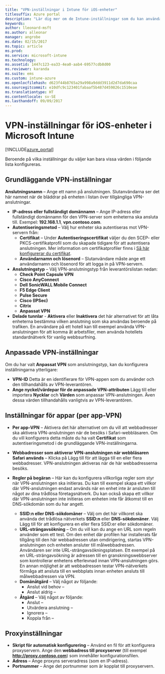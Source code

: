 ```yaml
---
title: "VPN-inställningar i Intune för iOS-enheter"
titlesuffix: Azure portal
description: "Lär dig mer om de Intune-inställningar som du kan använda för att konfigurera VPN-anslutningar på iOS-enheter.”"
keywords: 
author: lleonard-msft
ms.author: alleonar
manager: angrobe
ms.date: 02/15/2017
ms.topic: article
ms.prod: 
ms.service: microsoft-intune
ms.technology: 
ms.assetid: 1447c123-ea33-4ea0-aab4-69577cdb8d00
ms.reviewer: karanda
ms.suite: ems
ms.custom: intune-azure
ms.openlocfilehash: d623f44b8765a29a998a9ddd3911d2d7da690caa
ms.sourcegitcommit: e10dfc9c123401fabaaf5b487d459826c1510eae
ms.translationtype: HT
ms.contentlocale: sv-SE
ms.lasthandoff: 09/09/2017
---
```

# <a name="vpn-settings-for-ios-devices-in-microsoft-intune"></a>VPN-inställningar för iOS-enheter i Microsoft Intune

[!INCLUDE[azure_portal](./includes/azure_portal.md)]

Beroende på vilka inställningar du väljer kan bara vissa värden i följande lista konfigureras.

## <a name="base-vpn-settings"></a>Grundläggande VPN-inställningar


**Anslutningsnamn** – Ange ett namn på anslutningen. Slutanvändarna ser det här namnet när de bläddrar på enheten i listan över tillgängliga VPN-anslutningar.
- **IP-adress eller fullständigt domännamn** – Ange IP-adress eller fullständigt domännamn för den VPN-server som enheterna ska ansluta till. Exempel: **192.168.1.1**, **vpn.contoso.com**.
- **Autentiseringsmetod** – Välj hur enheter ska autentiseras mot VPN-servern från:
    - **Certifikat** – Under **Autentiseringscertifikat** väljer du den SCEP- eller PKCS-certifikatprofil som du skapade tidigare för att autentisera anslutningen. Mer information om certifikatprofiler finns i [Så här konfigurerar du certifikat](certificates-configure.md).
    - **Användarnamn och lösenord** – Slutanvändare måste ange ett användarnamn och lösenord för att logga in på VPN-servern.
- **Anslutningstyp** – Välj VPN-anslutningstyp från leverantörslistan nedan:
    - **Check Point Capsule VPN**
    - **Cisco AnyConnect**
    - **Dell SonicWALL Mobile Connect**
    - **F5 Edge Client**
    - **Pulse Secure**
    - **Cisco (IPSec)**
    - **Citrix**
    - **Anpassat VPN**
- **Delade tunnlar** - **Aktivera** eller **Inaktivera** det här alternativet för att låta enheterna bestämma vilken anslutning som ska användas beroende på trafiken. En användare på ett hotell kan till exempel använda VPN-anslutningen för att komma åt arbetsfiler, men använda hotellets standardnätverk för vanlig webbsurfning.


## <a name="custom-vpn-settings"></a>Anpassade VPN-inställningar

Om du har valt **Anpassat VPN** som anslutningstyp, kan du konfigurera inställningarna ytterligare:

- **VPN-ID** Detta är en identifierare för VPN-appen som du använder och den tillhandahålls av VPN-leverantören.
- **Ange nyckel/värdepar för de anpassade VPN-attributen** Lägg till eller importera **Nycklar** och **Värden** som anpassar VPN-anslutningen. Även dessa värden tillhandahålls vanligtvis av VPN-leverantören.

## <a name="apps-per-app-vpn-settings"></a>Inställningar för appar (per app-VPN)

- **Per app-VPN** – Aktivera det här alternativet om du vill att webbadresser ska aktivera VPN-anslutningen när de besöks i Safari-webbläsaren. Om du vill konfigurera detta måste du ha valt **Certifikat** som autentiseringsmetod i de grundläggande VPN-inställningarna.
- **Webbadresser som aktiverar VPN-anslutningen när webbläsaren Safari används** – Klicka på Lägg till för att lägga till en eller flera webbadresser. VPN-anslutningen aktiveras när de här webbadresserna besöks.

- **Regler på begäran** – Här kan du konfigurera villkorliga regler som styr när VPN-anslutningen ska initieras. Du kan till exempel skapa ett villkor där VPN-anslutningen endast används när en enhet inte är ansluten till något av dina trådlösa företagsnätverk. Du kan också skapa ett villkor där VPN-anslutningen inte initieras om enheten inte får åtkomst till en DNS-sökdomän som du har angett.

    - **SSID:n eller DNS-sökdomäner** – Välj om det här villkoret ska använda det trådlösa nätverkets **SSID:n** eller **DNS-sökdomäner**. Välj Lägg till för att konfigurera en eller flera SSID:er eller sökdomäner.
    - **URL-strängavsökning** – Om du vill kan du ange en URL som regeln använder som ett test. Om den enhet där profilen har installerats får tillgång till den här webbadressen utan omdirigering, startas VPN-anslutningen och enheten ansluter till målwebbadressen. Användaren ser inte URL-strängavsökningsplatsen. Ett exempel på en URL-strängavsökning är adressen till en granskningswebbserver som kontrollerar enhetens efterlevnad innan VPN-anslutningen görs. En annan möjlighet är att webbadressen testar VPN-nätverkets förmåga att ansluta till en webbplats innan enheten ansluts till målwebbadressen via VPN.
    - **Domänåtgärd** – Välj något av följande:
        - Anslut vid behov – 
        - Anslut aldrig – 
    - **Åtgärd** – Välj något av följande:
        - Anslut – 
        - Utvärdera anslutning – 
        - Ignorera – 
        - Koppla från – 


## <a name="proxy-settings"></a>Proxyinställningar

- **Skript för automatisk konfigurering** – Använd en fil för att konfigurera proxyservern. Ange den **webbadress till proxyserver** (till exempel **http://proxy.contoso.com**) som innehåller konfigurationsfilen.
- **Adress** – Ange proxyns serveradress (som en IP-adress).
- **Portnummer** – Ange det portnummer som är kopplat till proxyservern.